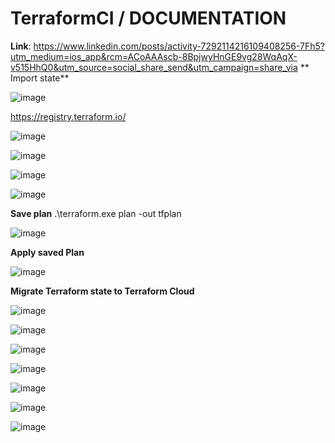 # TerraformCI / DOCUMENTATION

**Link**: https://www.linkedin.com/posts/activity-7292114216109408256-7Fh5?utm_medium=ios_app&rcm=ACoAAAscb-8BpjwyHnGE9vg28WqAqX-v515HhQ0&utm_source=social_share_send&utm_campaign=share_via 
**
Import state**

![image](https://github.com/user-attachments/assets/9a6636a4-5078-4c1b-bec4-00cbfc846494)

https://registry.terraform.io/

![image](https://github.com/user-attachments/assets/d428686a-0259-467b-aa30-1549a3eeffca)

![image](https://github.com/user-attachments/assets/c04873d5-4e0b-49cc-be45-286faa04e33e)

![image](https://github.com/user-attachments/assets/113a169a-830a-4e1d-9290-605293faa26d)

![image](https://github.com/user-attachments/assets/ed0ace32-85fe-4fd4-a002-1ce1daf558bf)

**Save plan**
.\terraform.exe plan -out tfplan 

![image](https://github.com/user-attachments/assets/fa4cef9f-efe7-42eb-8f90-12ffc682b59d)

**Apply saved Plan**

![image](https://github.com/user-attachments/assets/f59725bc-76b2-4a2b-971c-81754c23d889)

**Migrate Terraform state to Terraform Cloud**

![image](https://github.com/user-attachments/assets/6541f31c-4c35-4b5d-b6a5-8011a8ab6e91)

![image](https://github.com/user-attachments/assets/b8322bb6-b0f9-4d5d-a50d-ca7b6d099776)

![image](https://github.com/user-attachments/assets/5238890e-8ef0-46db-afda-e2a9f0c58c80)

![image](https://github.com/user-attachments/assets/ed5aa9c8-927f-40f1-b6e6-c5faa0c0986d)

![image](https://github.com/user-attachments/assets/370b2a34-bd1c-4dd5-9da4-e5d92117a6bb)

![image](https://github.com/user-attachments/assets/db943985-3dec-4409-b19e-022171a34712)

![image](https://github.com/user-attachments/assets/a7b9fa46-33d0-49ea-9d44-9c07fe103110)



